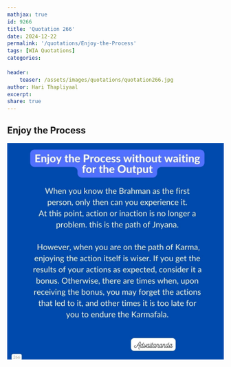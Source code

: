 ```yaml
---
mathjax: true
id: 9266
title: 'Quotation 266'
date: 2024-12-22
permalink: '/quotations/Enjoy-the-Process'
tags: [WIA Quotations] 
categories: 

header:
    teaser: /assets/images/quotations/quotation266.jpg
author: Hari Thapliyaal 
excerpt:
share: true 
---
```


## Enjoy the Process

![Enjoy the Process](/assets/images/quotations/quotation266.jpg)
